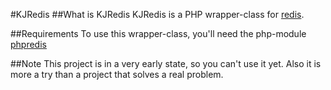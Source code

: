 #KJRedis
##What is KJRedis
KJRedis is a PHP wrapper-class for [redis](http://redis.io).

##Requirements
To use this wrapper-class, you'll need the php-module [phpredis](https://github.com/nicolasff/phpredis)

##Note
This project is in a very early state, so you can't use it yet. Also it is more a try than a project that solves a real problem.
